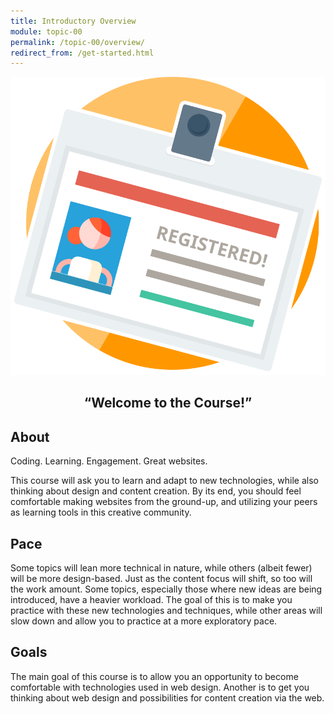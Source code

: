 ```yaml
---
title: Introductory Overview
module: topic-00
permalink: /topic-00/overview/
redirect_from: /get-started.html
---
```


<img src="../img/assignment-00.svg" alt="" title="Assignment 0: Course Contract" class="overview-img" />

<h2 style="text-align: center;">“Welcome to the Course!”</h2>

## About
Coding. Learning. Engagement. Great websites.

This course will ask you to learn and adapt to new technologies, while also thinking about design and content creation. By its end, you should feel comfortable making websites from the ground-up, and utilizing your peers as learning tools in this creative community.


## Pace
Some topics will lean more technical in nature, while others (albeit fewer) will be more design-based. Just as the content focus will shift, so too will the work amount. Some topics, especially those where new ideas are being introduced, have a heavier workload. The goal of this is to make you practice with these new technologies and techniques, while other areas will slow down and allow you to practice at a more exploratory pace.


## Goals
The main goal of this course is to allow you an opportunity to become comfortable with technologies used in web design. Another is to get you thinking about web design and possibilities for content creation via the web.
